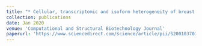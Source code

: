 ```yaml
---
title: "* Cellular, transcriptomic and isoform heterogeneity of breast cancer cell line revealed by full-length single-cell RNA sequencing"
collection: publications
date: Jan 2020
venue: 'Computational and Structural Biotechnology Journal'
paperurl: 'https://www.sciencedirect.com/science/article/pii/S2001037019303344'
---
```

